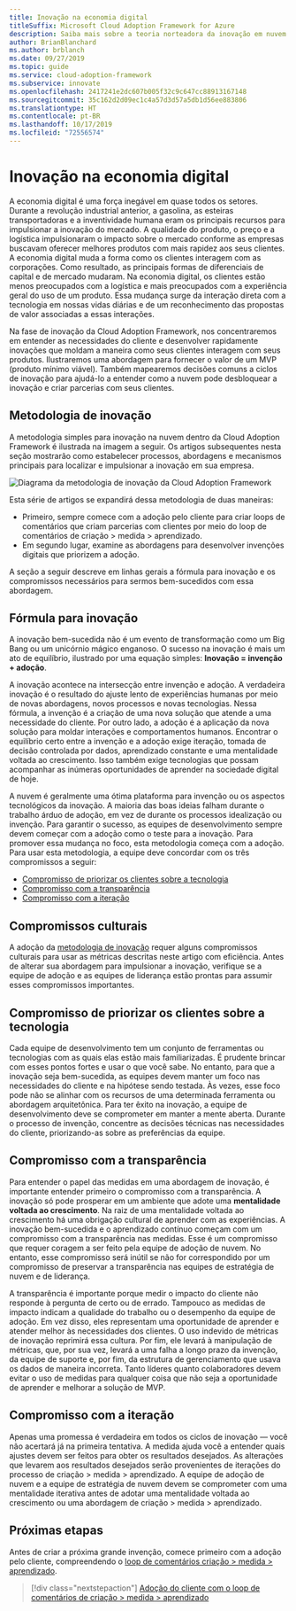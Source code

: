 ```yaml
---
title: Inovação na economia digital
titleSuffix: Microsoft Cloud Adoption Framework for Azure
description: Saiba mais sobre a teoria norteadora da inovação em nuvem na Cloud Adoption Framework.
author: BrianBlanchard
ms.author: brblanch
ms.date: 09/27/2019
ms.topic: guide
ms.service: cloud-adoption-framework
ms.subservice: innovate
ms.openlocfilehash: 2417241e2dc607b005f32c9c647cc88913167148
ms.sourcegitcommit: 35c162d2d09ec1c4a57d3d57a5db1d56ee883806
ms.translationtype: HT
ms.contentlocale: pt-BR
ms.lasthandoff: 10/17/2019
ms.locfileid: "72556574"
---
```

# <a name="innovation-in-the-digital-economy"></a>Inovação na economia digital

A economia digital é uma força inegável em quase todos os setores. Durante a revolução industrial anterior, a gasolina, as esteiras transportadoras e a inventividade humana eram os principais recursos para impulsionar a inovação do mercado. A qualidade do produto, o preço e a logística impulsionaram o impacto sobre o mercado conforme as empresas buscavam oferecer melhores produtos com mais rapidez aos seus clientes. A economia digital muda a forma como os clientes interagem com as corporações. Como resultado, as principais formas de diferenciais de capital e de mercado mudaram. Na economia digital, os clientes estão menos preocupados com a logística e mais preocupados com a experiência geral do uso de um produto. Essa mudança surge da interação direta com a tecnologia em nossas vidas diárias e de um reconhecimento das propostas de valor associadas a essas interações.

Na fase de inovação da Cloud Adoption Framework, nos concentraremos em entender as necessidades do cliente e desenvolver rapidamente inovações que moldam a maneira como seus clientes interagem com seus produtos. Ilustraremos uma abordagem para fornecer o valor de um MVP (produto mínimo viável). Também mapearemos decisões comuns a ciclos de inovação para ajudá-lo a entender como a nuvem pode desbloquear a inovação e criar parcerias com seus clientes.

## <a name="innovate-methodology"></a>Metodologia de inovação

A metodologia simples para inovação na nuvem dentro da Cloud Adoption Framework é ilustrada na imagem a seguir. Os artigos subsequentes nesta seção mostrarão como estabelecer processos, abordagens e mecanismos principais para localizar e impulsionar a inovação em sua empresa.

![Diagrama da metodologia de inovação da Cloud Adoption Framework](../../_images/innovate/innovate-methodology.png)

Esta série de artigos se expandirá dessa metodologia de duas maneiras:

- Primeiro, sempre comece com a adoção pelo cliente para criar loops de comentários que criam parcerias com clientes por meio do loop de comentários de criação > medida > aprendizado.
- Em segundo lugar, examine as abordagens para desenvolver invenções digitais que priorizem a adoção.

A seção a seguir descreve em linhas gerais a fórmula para inovação e os compromissos necessários para sermos bem-sucedidos com essa abordagem.

## <a name="formula-for-innovation"></a>Fórmula para inovação

A inovação bem-sucedida não é um evento de transformação como um Big Bang ou um unicórnio mágico enganoso. O sucesso na inovação é mais um ato de equilíbrio, ilustrado por uma equação simples: **Inovação = invenção + adoção**.

A inovação acontece na intersecção entre invenção e adoção. A verdadeira inovação é o resultado do ajuste lento de experiências humanas por meio de novas abordagens, novos processos e novas tecnologias. Nessa fórmula, a invenção é a criação de uma nova solução que atende a uma necessidade do cliente. Por outro lado, a adoção é a aplicação da nova solução para moldar interações e comportamentos humanos. Encontrar o equilíbrio certo entre a invenção e a adoção exige iteração, tomada de decisão controlada por dados, aprendizado constante e uma mentalidade voltada ao crescimento. Isso também exige tecnologias que possam acompanhar as inúmeras oportunidades de aprender na sociedade digital de hoje.

A nuvem é geralmente uma ótima plataforma para invenção ou os aspectos tecnológicos da inovação. A maioria das boas ideias falham durante o trabalho árduo de adoção, em vez de durante os processos idealização ou invenção. Para garantir o sucesso, as equipes de desenvolvimento sempre devem começar com a adoção como o teste para a inovação. Para promover essa mudança no foco, esta metodologia começa com a adoção. Para usar esta metodologia, a equipe deve concordar com os três compromissos a seguir:

- [Compromisso de priorizar os clientes sobre a tecnologia](#commitment-to-prioritize-customers-over-technology)
- [Compromisso com a transparência](#commitment-to-transparency)
- [Compromisso com a iteração](#commitment-to-iteration)

## <a name="cultural-commitments"></a>Compromissos culturais

A adoção da [metodologia de inovação](../index.md) requer alguns compromissos culturais para usar as métricas descritas neste artigo com eficiência. Antes de alterar sua abordagem para impulsionar a inovação, verifique se a equipe de adoção e as equipes de liderança estão prontas para assumir esses compromissos importantes.

## <a name="commitment-to-prioritize-customers-over-technology"></a>Compromisso de priorizar os clientes sobre a tecnologia

Cada equipe de desenvolvimento tem um conjunto de ferramentas ou tecnologias com as quais elas estão mais familiarizadas. É prudente brincar com esses pontos fortes e usar o que você sabe. No entanto, para que a inovação seja bem-sucedida, as equipes devem manter um foco nas necessidades do cliente e na hipótese sendo testada. Às vezes, esse foco pode não se alinhar com os recursos de uma determinada ferramenta ou abordagem arquitetônica. Para ter êxito na inovação, a equipe de desenvolvimento deve se comprometer em manter a mente aberta. Durante o processo de invenção, concentre as decisões técnicas nas necessidades do cliente, priorizando-as sobre as preferências da equipe.

## <a name="commitment-to-transparency"></a>Compromisso com a transparência

Para entender o papel das medidas em uma abordagem de inovação, é importante entender primeiro o compromisso com a transparência. A inovação só pode prosperar em um ambiente que adote uma **mentalidade voltada ao crescimento**. Na raiz de uma mentalidade voltada ao crescimento há uma obrigação cultural de aprender com as experiências. A inovação bem-sucedida e o aprendizado contínuo começam com um compromisso com a transparência nas medidas. Esse é um compromisso que requer coragem a ser feito pela equipe de adoção de nuvem. No entanto, esse compromisso será inútil se não for correspondido por um compromisso de preservar a transparência nas equipes de estratégia de nuvem e de liderança.

A transparência é importante porque medir o impacto do cliente não responde à pergunta de certo ou de errado. Tampouco as medidas de impacto indicam a qualidade do trabalho ou o desempenho da equipe de adoção. Em vez disso, eles representam uma oportunidade de aprender e atender melhor às necessidades dos clientes. O uso indevido de métricas de inovação reprimirá essa cultura. Por fim, ele levará à manipulação de métricas, que, por sua vez, levará a uma falha a longo prazo da invenção, da equipe de suporte e, por fim, da estrutura de gerenciamento que usava os dados de maneira incorreta. Tanto líderes quanto colaboradores devem evitar o uso de medidas para qualquer coisa que não seja a oportunidade de aprender e melhorar a solução de MVP.

## <a name="commitment-to-iteration"></a>Compromisso com a iteração

Apenas uma promessa é verdadeira em todos os ciclos de inovação &mdash; você não acertará já na primeira tentativa. A medida ajuda você a entender quais ajustes devem ser feitos para obter os resultados desejados. As alterações que levarem aos resultados desejados serão provenientes de iterações do processo de criação > medida > aprendizado. A equipe de adoção de nuvem e a equipe de estratégia de nuvem devem se comprometer com uma mentalidade iterativa antes de adotar uma mentalidade voltada ao crescimento ou uma abordagem de criação > medida > aprendizado.

## <a name="next-steps"></a>Próximas etapas

Antes de criar a próxima grande invenção, comece primeiro com a adoção pelo cliente, compreendendo o [loop de comentários criação > medida > aprendizado](./adoption.md).

> [!div class="nextstepaction"]
> [Adoção do cliente com o loop de comentários de criação > medida > aprendizado](./adoption.md)
